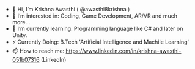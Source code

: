 - 👋 Hi, I’m Krishna Awasthi ( @awasthi8krishna )
- 👀 I’m interested in: Coding, Game Development, AR/VR and much more...
- 🌱 I’m currently learning: Programming language like C# and later on Unity.
- ⚡ Currently Doing: B.Tech 'Artificial Intelligence and Machile Learning'
- 📫 How to reach me: https://www.linkedin.com/in/krishna-awasthi-051b07316 (LinkedIn)


<!---
awasthi8krishna/awasthi8krishna is a ✨ special ✨ repository because its `README.md` (this file) appears on your GitHub profile.
You can click the Preview link to take a look at your changes.
--->
